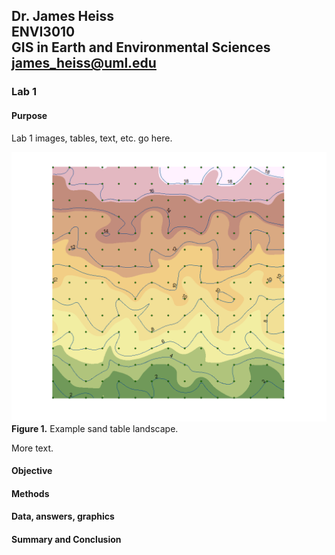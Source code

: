 ## Dr. James Heiss <br> ENVI3010 <br> GIS in Earth and Environmental Sciences <br> james_heiss@uml.edu
### Lab 1

#### Purpose
Lab 1 images, tables, text, etc. go here.

![hover-over text](SandTable.png)
**Figure 1.** Example sand table landscape.

More text.

#### Objective

#### Methods

#### Data, answers, graphics

#### Summary and Conclusion


